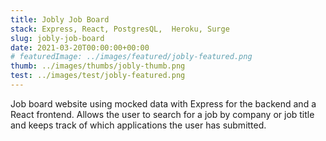 ```yaml
---
title: Jobly Job Board
stack: Express, React, PostgresQL,  Heroku, Surge
slug: jobly-job-board
date: 2021-03-20T00:00:00+00:00
# featuredImage: ../images/featured/jobly-featured.png
thumb: ../images/thumbs/jobly-thumb.png
test: ../images/test/jobly-featured.png
---
```


Job board website using mocked data with Express for the backend and a React frontend. Allows the user to search for a job by company or job title and keeps track of which applications the user has submitted.
